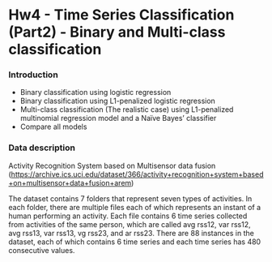 # Hw4 - Time Series Classification (Part2) - Binary and Multi-class classification

### Introduction
- Binary classification using logistic regression
- Binary classification using L1-penalized logistic regression
- Multi-class classification (The realistic case) using L1-penalized multinomial regression model and a Naïve Bayes’ classifier
- Compare all models


### Data description
Activity Recognition System  based on Multisensor data fusion (https://archive.ics.uci.edu/dataset/366/activity+recognition+system+based+on+multisensor+data+fusion+arem)

The dataset contains 7 folders that represent seven types of activities. In each folder, there are multiple files each of which represents an instant of a human performing an activity. 
Each file contains 6 time series collected from activities of the same person, which are called avg rss12, var rss12, avg rss13, var rss13, vg rss23, and ar rss23. There are 88 instances in the dataset, each of which contains 6 time series and each time series has 480 consecutive values.
